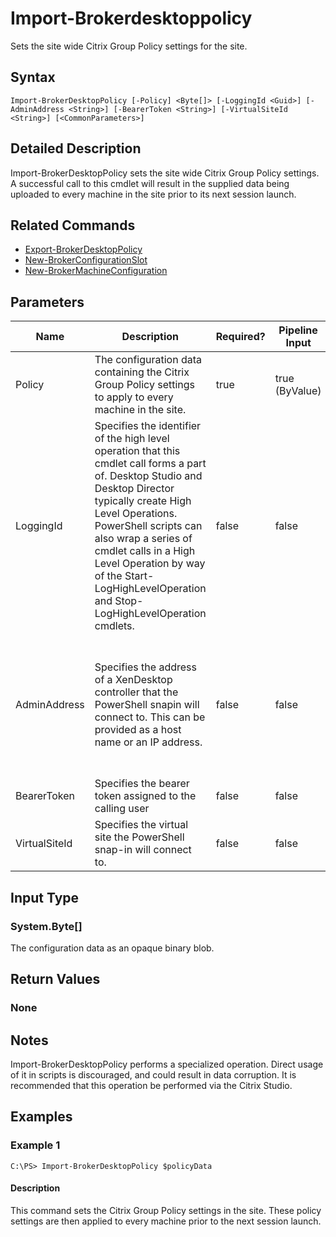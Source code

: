 ﻿
# Import-Brokerdesktoppolicy
Sets the site wide Citrix Group Policy settings for the site.
## Syntax
```
Import-BrokerDesktopPolicy [-Policy] <Byte[]> [-LoggingId <Guid>] [-AdminAddress <String>] [-BearerToken <String>] [-VirtualSiteId <String>] [<CommonParameters>]
```
## Detailed Description
Import-BrokerDesktopPolicy sets the site wide Citrix Group Policy settings. A successful call to this cmdlet will result in the supplied data being uploaded to every machine in the site prior to its next session launch.


## Related Commands

* [Export-BrokerDesktopPolicy](../Export-BrokerDesktopPolicy/)
* [New-BrokerConfigurationSlot](../New-BrokerConfigurationSlot/)
* [New-BrokerMachineConfiguration](../New-BrokerMachineConfiguration/)
## Parameters
| Name   | Description | Required? | Pipeline Input | Default Value |
| --- | --- | --- | --- | --- |
| Policy | The configuration data containing the Citrix Group Policy settings to apply to every machine in the site. | true | true (ByValue) |  |
| LoggingId | Specifies the identifier of the high level operation that this cmdlet call forms a part of. Desktop Studio and Desktop Director typically create High Level Operations. PowerShell scripts can also wrap a series of cmdlet calls in a High Level Operation by way of the Start-LogHighLevelOperation and Stop-LogHighLevelOperation cmdlets. | false | false |  |
| AdminAddress | Specifies the address of a XenDesktop controller that the PowerShell snapin will connect to. This can be provided as a host name or an IP address. | false | false | Localhost. Once a value is provided by any cmdlet, this value will become the default. |
| BearerToken | Specifies the bearer token assigned to the calling user | false | false |  |
| VirtualSiteId | Specifies the virtual site the PowerShell snap-in will connect to. | false | false |  |

## Input Type

### System.Byte\[\]
The configuration data as an opaque binary blob.
## Return Values

### None

## Notes
Import-BrokerDesktopPolicy performs a specialized operation. Direct usage of it in scripts is discouraged, and could result in data corruption. It is recommended that this operation be performed via the Citrix Studio.
## Examples

### Example 1
```
C:\PS> Import-BrokerDesktopPolicy $policyData
```
#### Description
This command sets the Citrix Group Policy settings in the site. These policy settings are then applied to every machine prior to the next session launch.
